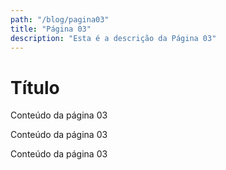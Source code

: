 ```yaml
---
path: "/blog/pagina03"
title: "Página 03"
description: "Esta é a descrição da Página 03"
---
```


# Título

Conteúdo da página 03

Conteúdo da página 03

Conteúdo da página 03